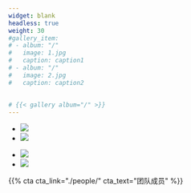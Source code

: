 ```yaml
---
widget: blank
headless: true
weight: 30
#gallery_item:
# - album: "/"
#   image: 1.jpg
#   caption: caption1
# - album: "/"
#   image: 2.jpg
#   caption: caption2
   
   
# {{< gallery album="/" >}}
---
```


<link rel="stylesheet" href="https://cdn.jsdelivr.net/npm/@splidejs/splide@latest/dist/css/splide.min.css"> 
<script src="https://cdn.jsdelivr.net/npm/@splidejs/splide@latest/dist/js/splide.min.js"></script>

<div id="primary-slider" class="splide">
  <div class="splide__track">
      <ul class="splide__list">
          <li class="splide__slide"> <img src="1.jpg" /></li>
          <li class="splide__slide"> <img src="2.jpg" /></li>            
      </ul>
  </div>
</div>

<div id="secondary-slider" class="splide">
  <div class="splide__track">
      <ul class="splide__list">         
          <li class="splide__slide">        
            <img src="1_thumbnail.jpg" />            
          </li>
          <li class="splide__slide">        
            <img src="2_thumbnail.jpg" />            
          </li>
      </ul>
  </div>
</div>

<script>
	var secondarySlider = new Splide('#secondary-slider', {
		rewind      : true,
		fixedWidth  : 64,
		fixedHeight : 64,
		isNavigation: true,
		gap         : 3,
		focus       : 'center',
		pagination  : false,
		cover       : false,
	  	arrows     : false,
	} ).mount();

	// Create the main slider.
	var primarySlider = new Splide( '#primary-slider', {
		type       : 'fade',
		heightRatio: 1,
		pagination : false,
		arrows     : false,
		cover      : true,
	} );

	// Set the thumbnails slider as a sync target and then call mount.
	primarySlider.sync( secondarySlider ).mount();
</script>

{{% cta cta_link="./people/" cta_text="团队成员" %}}